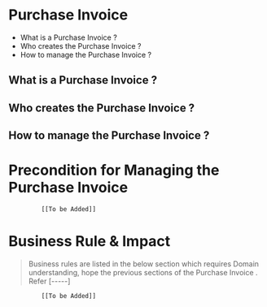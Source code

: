 # Purchase Invoice

* What is a Purchase Invoice ?
* Who creates the Purchase Invoice ?
* How to manage the Purchase Invoice ? 

## What is a Purchase Invoice ?
## Who creates the Purchase Invoice ?
## How to manage the Purchase Invoice ? 

# Precondition for Managing the Purchase Invoice 




             [[To be Added]]
 




# Business Rule & Impact 

> Business rules are listed in the below section which requires Domain understanding, hope the previous sections of the Purchase Invoice . Refer [-----]


             [[To be Added]]
 



